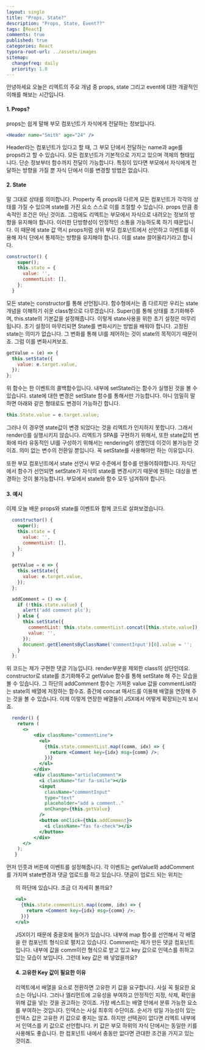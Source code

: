 ```yaml
---
layout: single
title: "Props, State?"
description: "Props, State, Event??"
tags: [React]
comments: true
published: true
categories: React
typora-root-url: ../assets/images
sitemap:
  changefreq: daily
  priority: 1.0
---
```


안녕하세요 오늘은 리엑트의 주요 개념 중 props, state 그리고 event에 대한 개괄적인 이해를 해보는 시간입니다.

#### 1. Props?

props는 쉽게 말해 부모 컴포넌트가 자식에게 전달하는 정보입니다.

```jsx
<Header name="Smith" age="24" />
```

Header라는 컴포넌트가 있다고 할 때, 그 부모 단에서 전달하는 name과 age를 props라고 할 수 있습니다. 모든 컴포넌트가 기본적으로 가지고 있으며 객체의 형태입니다. 단순 정보부터 함수까지 전달이 가능합니다. 특징이 있다면 부모에서 자식에게 전달하는 방향을 가질 뿐 자식 단에서 이를 변경할 방법은 없습니다.

#### 2. State

말 그대로 상태를 의미합니다. Property 즉 props와 다르게 모든 컴포넌트가 각각의 상태를 가질 수 있으며 state를 가진 요소 스스로 이를 조절할 수 있습니다. props 만큼 종속적인 조건은 아닌 것이죠. 그럼에도 리엑트는 부모에서 자식으로 내려오는 정보의 방향을 유지해야 합니다. 이러한 단방향성이 안정적인 소통을 가능하도록 하기 때문입니다. 이 때문에 state 값 역시 props처럼 상위 부모 컴포넌트에서 선언하고 이벤트를 이용해 자식 단에서 통제하는 방향을 유지해야 합니다. 이를 state 끌어올리기라고 합니다.

```jsx
constructor() {
    super();
    this.state = {
      value: '',
      commentList: [],
    };
  }
```

모든 state는 constructor를 통해 선언됩니다. 함수형에서는 좀 다르지만 우리는 state 개념을 이해하기 쉬운 class형으로 다루겠습니다. Super()를 통해 상태를 초기화해주며, this.state의 기본값을 설정해줍니다. 이렇게 state사용을 위한 초기 설정은 마무리됩니다. 초기 설정이 마무리되면 State를 변화시키는 방법을 배워야 합니다. 고정된 state는 의미가 없습니다. 그 변화를 통해 UI를 제어하는 것이 state의 목적이기 때문이죠. 그럼 이를 변화시켜보죠.

```jsx
getValue = (e) => {
  this.setState({
    value: e.target.value,
  });
};
```

위 함수는 한 이벤트의 콜백함수입니다. 내부에 setState라는 함수가 실행된 것을 볼 수 있습니다. state에 대한 변경은 setState 함수를 통해서만 가능합니다. 아니 엄밀히 말하면 아래와 같은 형태로도 변경이 가능하긴 합니다.

```jsx
this.State.value = e.target.value;
```

그러나 이 경우엔 state값이 변경 되었다는 것을 리엑트가 인지하지 못합니다. 그래서 render()를 실행시키지 않습니다. 리엑트가 SPA를 구현하기 위해서, 또한 state값의 변화에 따라 유동적인 UI를 구성하기 위해서는 rendering이 생명인데 이것이 불가능한 것이죠. 의미 없는 변수의 전환일 뿐입니다. 꼭 setState를 사용해야만 하는 이유입니다.

또한 부모 컴포넌트에서 state 선언시 부모 수준에서 함수를 만들어줘야합니다. 자식단에서 함수가 선언되면 setState가 자식의 state를 변경시키기 때문에 원하는 대상을 변경하는 것이 불가능합니다. 부모에서 state와 함수 모두 넘겨줘야 합니다.

#### 3. 예시

이제 오늘 배운 props와 state를 이벤트와 함께 코드로 살펴보겠습니다.

```jsx
  constructor() {
    super();
    this.state = {
      value: '',
      commentList: [],
    };
  }

  getValue = e => {
    this.setState({
      value: e.target.value,
    });
  };

  addComment = () => {
    if (!this.state.value) {
      alert('add comment pls');
    } else {
      this.setState({
        commentList: this.state.commentList.concat([this.state.value]),
        value: '',
      });
      document.getElementsByClassName('commentInput')[0].value = '';
    }
  };
```

위 코드는 제가 구현한 댓글 기능입니다. render부분을 제외한 class의 상단인데요. constructor로 state를 초기화해주고 getValue 함수를 통해 setState 해 주는 모습을 볼 수 있습니다. 그 하단의 addComment 함수는 가져온 value 값을 commentList라는 state의 배열에 저장하는 함수죠. 중간에 concat 매서드를 이용해 배열을 연장해 주는 것을 볼 수 있습니다. 이제 이렇게 연장한 배열들이 JSX에서 어떻게 확장되는지 보시죠.

```jsx
  render() {
    return (
      <>
          <div className="commentLine">
            <ul>
              {this.state.commentList.map((comm, idx) => {
                return <Comment key={idx} msg={comm} />;
              })}
            </ul>
          </div>
          <div className="articleComment">
            <i className="far fa-smile"></i>
            <input
              className="commentInput"
              type="text"
              placeholder="add a comment.."
              onChange={this.getValue}
            />
            <button onClick={this.addComment}>
              <i className="fas fa-check"></i>
            </button>
          </div>
      </>
    );
   }
```

먼저 인풋과 버튼에 이벤트를 설정해줍니다. 각 이벤트는 getValue와 addComment를 가지며 state변경과 댓글 업로드를 하고 있습니다. 댓글이 업로드 되는 위치는 <ul>의 하단에 있습니다. 조금 더 자세히 볼까요?

```jsx
<ul>
  {this.state.commentList.map((comm, idx) => {
    return <Comment key={idx} msg={comm} />;
  })}
</ul>
```

JSX이기 때문에 중괄호에 들어가 있습니다. 내부에 map 함수를 선언해서 각 배열을 <Comment />란 컴포넌트 형식으로 펼치고 있습니다. Comment는 제가 만든 댓글 컴포넌트입니다. 내부에 값을 comm이란 형식으로 받고 있고 key 값으로 인덱스를 취하고 있는 모습이 보입니다. 그런데 key 값은 왜 넣었을까요?

#### 4. 고유한 Key 값이 필요한 이유

리엑트에서 배열을 요소로 전환하면 고유한 키 값을 요구합니다. 사실 꼭 필요한 요소는 아닙니다. 그러나 엘리먼트에 고유성을 부여하고 안정적인 지정, 삭제, 확인을 위해 값을 넣는 것을 권고하는 것이죠. 가장 베스트는 배열 안에서 분류 가능한 요소를 부여하는 것입니다. 인덱스는 사실 최후의 수단이죠. 순서가 섞일 가능성이 있는 인덱스 값은 고유한 키 값으로 좋지는 않죠. 하지만 선택권이 없다면 리엑트 내부에서 인덱스를 키 값으로 선언합니다. 키 값은 부모 하위의 자식 단에서는 동일한 키를 사용해도 좋습니다. 한 컴포넌트 내에서 충동만 없다면 관대한 조건을 가지고 있는 것이죠.
